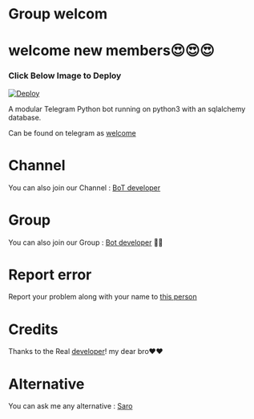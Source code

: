 # Group welcom

# welcome new members😍😍😍

### Click Below Image to Deploy
[![Deploy](https://telegra.ph/file/b27a1b2dc4b476efd3098.jpg)](https://heroku.com/deploy?template=https://github.com/sarobot/welcome-bot)




A modular Telegram Python bot running on python3 with an sqlalchemy database.

Can be found on telegram as [welcome](http://t.me/Grpwc_bot) 


# Channel
You can also join our Channel : [BoT developer](https://t.me/lntechnical) 

# Group
You can also join our Group : [Bot developer](https://t.me/lntechnicalgroup) 🤝🏻

# Report error
Report your problem along with your name to [this person](https://t.me/Nicebroadmin👨🏻‍💻) 

# Credits



Thanks to the Real [developer](https://t.me/Nicebroadmin)! my dear bro❤️❤️
 
# Alternative

You can ask me any alternative : [Saro](https://t.me/Cosmici)
